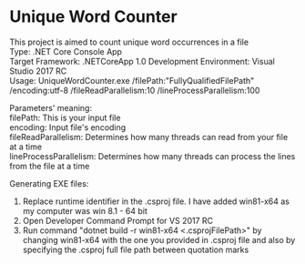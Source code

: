 # Unique Word Counter
This project is aimed to count unique word occurrences in a file  
Type: .NET Core Console App  
Target Framework: .NETCoreApp 1.0
Development Environment: Visual Studio 2017 RC  
Usage: UniqueWordCounter.exe /filePath:"FullyQualifiedFilePath" /encoding:utf-8 /fileReadParallelism:10 /lineProcessParallelism:100  

Parameters' meaning:  
filePath: This is your input file  
encoding: Input file's encoding  
fileReadParallelism: Determines how many threads can read from your file at a time  
lineProcessParallelism: Determines how many threads can process the lines from the file at a time

Generating EXE files:   
1) Replace runtime identifier in the .csproj file. I have added win81-x64 as my computer was win 8.1 - 64 bit  
2) Open Developer Command Prompt for VS 2017 RC  
3) Run command "dotnet build -r win81-x64 <.csprojFilePath>" by changing win81-x64 with the one you provided in .csproj file and also by specifying the .csproj full file path between quotation marks
